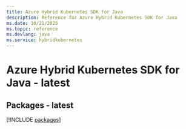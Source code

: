 ```yaml
---
title: Azure Hybrid Kubernetes SDK for Java
description: Reference for Azure Hybrid Kubernetes SDK for Java
ms.date: 10/21/2025
ms.topic: reference
ms.devlang: java
ms.service: hybridkubernetes
---
```

# Azure Hybrid Kubernetes SDK for Java - latest
## Packages - latest
[!INCLUDE [packages](hybrid-kubernetes-index.md)]